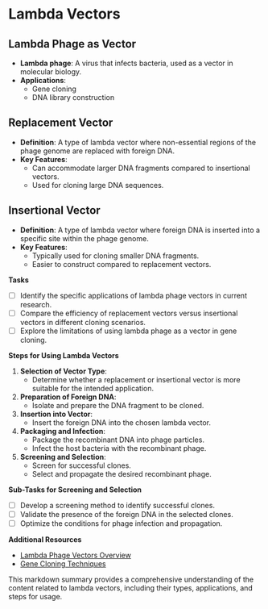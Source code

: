 # Lambda Vectors

## Lambda Phage as Vector

- **Lambda phage**: A virus that infects bacteria, used as a vector in molecular biology.
- **Applications**:
  - Gene cloning
  - DNA library construction

## Replacement Vector

- **Definition**: A type of lambda vector where non-essential regions of the phage genome are replaced with foreign DNA.
- **Key Features**:
  - Can accommodate larger DNA fragments compared to insertional vectors.
  - Used for cloning large DNA sequences.

## Insertional Vector

- **Definition**: A type of lambda vector where foreign DNA is inserted into a specific site within the phage genome.
- **Key Features**:
  - Typically used for cloning smaller DNA fragments.
  - Easier to construct compared to replacement vectors.

**Tasks**

- [ ] Identify the specific applications of lambda phage vectors in current research.
- [ ] Compare the efficiency of replacement vectors versus insertional vectors in different cloning scenarios.
- [ ] Explore the limitations of using lambda phage as a vector in gene cloning.

**Steps for Using Lambda Vectors**

1. **Selection of Vector Type**:
   - Determine whether a replacement or insertional vector is more suitable for the intended application.
2. **Preparation of Foreign DNA**:
   - Isolate and prepare the DNA fragment to be cloned.
3. **Insertion into Vector**:
   - Insert the foreign DNA into the chosen lambda vector.
4. **Packaging and Infection**:
   - Package the recombinant DNA into phage particles.
   - Infect the host bacteria with the recombinant phage.
5. **Screening and Selection**:
   - Screen for successful clones.
   - Select and propagate the desired recombinant phage.

**Sub-Tasks for Screening and Selection**

- [ ] Develop a screening method to identify successful clones.
- [ ] Validate the presence of the foreign DNA in the selected clones.
- [ ] Optimize the conditions for phage infection and propagation.

**Additional Resources**

- [Lambda Phage Vectors Overview](https://example.com/lambda-phage-vectors)
- [Gene Cloning Techniques](https://example.com/gene-cloning-techniques)

This markdown summary provides a comprehensive understanding of the content related to lambda vectors, including their types, applications, and steps for usage.

